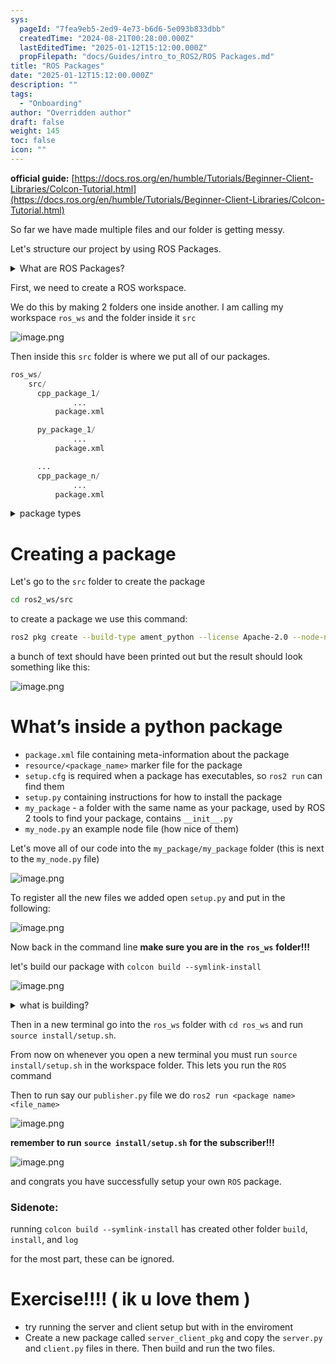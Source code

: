 ```yaml
---
sys:
  pageId: "7fea9eb5-2ed9-4e73-b6d6-5e093b833dbb"
  createdTime: "2024-08-21T00:28:00.000Z"
  lastEditedTime: "2025-01-12T15:12:00.000Z"
  propFilepath: "docs/Guides/intro_to_ROS2/ROS Packages.md"
title: "ROS Packages"
date: "2025-01-12T15:12:00.000Z"
description: ""
tags:
  - "Onboarding"
author: "Overridden author"
draft: false
weight: 145
toc: false
icon: ""
---
```


**official guide:** [https://docs.ros.org/en/humble/Tutorials/Beginner-Client-Libraries/Colcon-Tutorial.html](https://docs.ros.org/en/humble/Tutorials/Beginner-Client-Libraries/Colcon-Tutorial.html)

So far we have made multiple files and our folder is getting messy.

Let's structure our project by using ROS Packages.

<details>

<summary>What are ROS Packages?</summary>

ROS Packages are, as the name implies, packages of code that are highly sharable between ROS developers.

They consist of a folder, `package.xml` file, and source code

```python
      cpp_package_1/
		      ... imagine much code files here ..
          package.xml
```

</details>

First, we need to create a ROS workspace.

We do this by making 2 folders one inside another. I am calling my workspace `ros_ws` and the folder inside it `src`

![image.png](https://prod-files-secure.s3.us-west-2.amazonaws.com/d518164a-d88e-44d1-a4ee-3adb3bd8bce0/70706947-fd18-4537-a67b-e12946812d31/image.png?X-Amz-Algorithm=AWS4-HMAC-SHA256&X-Amz-Content-Sha256=UNSIGNED-PAYLOAD&X-Amz-Credential=ASIAZI2LB466ZGYWXCGJ%2F20250417%2Fus-west-2%2Fs3%2Faws4_request&X-Amz-Date=20250417T200933Z&X-Amz-Expires=3600&X-Amz-Security-Token=IQoJb3JpZ2luX2VjENz%2F%2F%2F%2F%2F%2F%2F%2F%2F%2FwEaCXVzLXdlc3QtMiJIMEYCIQCOGntF4DTQCfn%2BV%2FROv2T5hMrC5TfhmXQoRDRCfBV8hQIhAJA1ga6NRxx80gfL4DrFqRqEa0U2GTN%2FZBYz67afW1gyKv8DCGUQABoMNjM3NDIzMTgzODA1IgwJPe8WpmTaHwHknu0q3APbPtkQkFiBkeCMQEp%2BUebua%2B638ULuaWXTWrvF9jqrAc436FHQ6GFaeL7SW%2F0BQVSv5stoJn2VCPyHqT4tcFmxQ%2B95GBkTw6v6ELsuNMRCYLtQDxR8Bt9Gr7EMb9pgaxujW8PAeWAsAYLTleJ1Frnj6fTG0mo71PTJIHN3fwdjQ%2BPOoVT7opev74ePtR3r1PFbtEfqUfllcak8R57r0a5CffERHHeSwfgs7ntJ26HKo1WaH16V2v9QfSeuMpMWEhDVkyOx5urd5hN4n3sRj%2Fq5v1ORAYeqjbfzlwTS8onM1XlnxfMl1OgvlEa5nf%2FVzuP2Qut2yU44EMC8leLf0R4nRbocqIsEOEQtDqXyeagiBuu33hrUKDueZijygwLmuM6YeBC7hEQeYn%2FFd7h2%2FSfdeFW%2BCUUu7Iw3cw8vxsJITxBgyPqNt9jZlQA2CBIiau3BrMvXn2vID9yH88%2Fw3VPjBLSfFtfSGfflfFJIet1XSB9fReB3qc7W7WKn1fiINbtUGkWNWliKztb6W1w2OinPLuNAFxxtu43nDqPi6wFIiZq%2B8RsZ6P%2FmVDObJhINFzh3YX1%2Bf%2B5Hl5AUXlmY7KLrxT9VeGv1s1ScCCLuELXXB9LNbW%2BVdk2d1BlzmjD5toXABjqkAcKZI%2BQwJrajQVZ0RVE3B7hb0ZoqlFC1NVLavXJ9gNepUabVK%2FQyh%2BUwuYWVGluC14p6FU2WNsQaNB2jwGBjxvxXqsPlJDpPO%2BIWNRZNZ1KWRDdDZiC8GkgsGc%2BRtmzLRMTKldKognubasQt%2FMHwuRRw7bPoC%2BfVHr8RwZB04DzokDKs7CITeEqzLO9scMiboaGaYdZ2nZusSUycJK9JRvcbOKHs&X-Amz-Signature=7dc76f5ebd1995cf5a680bb49e690e4ffe2228fc1c3fcdb37e12a5d657b79fa3&X-Amz-SignedHeaders=host&x-id=GetObject)

Then inside this `src` folder is where we put all of our packages.

```python
ros_ws/
    src/
      cpp_package_1/
		      ...
          package.xml

      py_package_1/
		      ...
          package.xml

      ...
      cpp_package_n/
		      ...
          package.xml

```

<details>

<summary>package types</summary>

packages can be either `C++` or python.

the intern file structure is different for each but for this guide we will stick to creating python packages

</details>

# Creating a package

Let's go to the `src` folder to create the package

```bash
cd ros2_ws/src
```

to create a package we use this command:

```bash
ros2 pkg create --build-type ament_python --license Apache-2.0 --node-name my_node my_package
```

a bunch of text should have been printed out but the result should look something like this:

![image.png](https://prod-files-secure.s3.us-west-2.amazonaws.com/d518164a-d88e-44d1-a4ee-3adb3bd8bce0/e6cf1e3f-8512-4a3e-b131-079f800bf3e8/image.png?X-Amz-Algorithm=AWS4-HMAC-SHA256&X-Amz-Content-Sha256=UNSIGNED-PAYLOAD&X-Amz-Credential=ASIAZI2LB466ZGYWXCGJ%2F20250417%2Fus-west-2%2Fs3%2Faws4_request&X-Amz-Date=20250417T200933Z&X-Amz-Expires=3600&X-Amz-Security-Token=IQoJb3JpZ2luX2VjENz%2F%2F%2F%2F%2F%2F%2F%2F%2F%2FwEaCXVzLXdlc3QtMiJIMEYCIQCOGntF4DTQCfn%2BV%2FROv2T5hMrC5TfhmXQoRDRCfBV8hQIhAJA1ga6NRxx80gfL4DrFqRqEa0U2GTN%2FZBYz67afW1gyKv8DCGUQABoMNjM3NDIzMTgzODA1IgwJPe8WpmTaHwHknu0q3APbPtkQkFiBkeCMQEp%2BUebua%2B638ULuaWXTWrvF9jqrAc436FHQ6GFaeL7SW%2F0BQVSv5stoJn2VCPyHqT4tcFmxQ%2B95GBkTw6v6ELsuNMRCYLtQDxR8Bt9Gr7EMb9pgaxujW8PAeWAsAYLTleJ1Frnj6fTG0mo71PTJIHN3fwdjQ%2BPOoVT7opev74ePtR3r1PFbtEfqUfllcak8R57r0a5CffERHHeSwfgs7ntJ26HKo1WaH16V2v9QfSeuMpMWEhDVkyOx5urd5hN4n3sRj%2Fq5v1ORAYeqjbfzlwTS8onM1XlnxfMl1OgvlEa5nf%2FVzuP2Qut2yU44EMC8leLf0R4nRbocqIsEOEQtDqXyeagiBuu33hrUKDueZijygwLmuM6YeBC7hEQeYn%2FFd7h2%2FSfdeFW%2BCUUu7Iw3cw8vxsJITxBgyPqNt9jZlQA2CBIiau3BrMvXn2vID9yH88%2Fw3VPjBLSfFtfSGfflfFJIet1XSB9fReB3qc7W7WKn1fiINbtUGkWNWliKztb6W1w2OinPLuNAFxxtu43nDqPi6wFIiZq%2B8RsZ6P%2FmVDObJhINFzh3YX1%2Bf%2B5Hl5AUXlmY7KLrxT9VeGv1s1ScCCLuELXXB9LNbW%2BVdk2d1BlzmjD5toXABjqkAcKZI%2BQwJrajQVZ0RVE3B7hb0ZoqlFC1NVLavXJ9gNepUabVK%2FQyh%2BUwuYWVGluC14p6FU2WNsQaNB2jwGBjxvxXqsPlJDpPO%2BIWNRZNZ1KWRDdDZiC8GkgsGc%2BRtmzLRMTKldKognubasQt%2FMHwuRRw7bPoC%2BfVHr8RwZB04DzokDKs7CITeEqzLO9scMiboaGaYdZ2nZusSUycJK9JRvcbOKHs&X-Amz-Signature=486c7e06eb0c0d9adb46983ec140722ff9dfe525686b7022f7e30bb3b549f879&X-Amz-SignedHeaders=host&x-id=GetObject)

# What’s inside a python package

- `package.xml` file containing meta-information about the package
- `resource/<package_name>` marker file for the package
- `setup.cfg` is required when a package has executables, so `ros2 run` can find them
- `setup.py` containing instructions for how to install the package
- `my_package` - a folder with the same name as your package, used by ROS 2 tools to find your package, contains `__init__.py`
- `my_node.py` an example node file (how nice of them)

Let's move all of our code into the `my_package/my_package` folder (this is next to the `my_node.py` file)

![image.png](https://prod-files-secure.s3.us-west-2.amazonaws.com/d518164a-d88e-44d1-a4ee-3adb3bd8bce0/9ce58f11-0da9-4d3e-b86d-506a9685d378/image.png?X-Amz-Algorithm=AWS4-HMAC-SHA256&X-Amz-Content-Sha256=UNSIGNED-PAYLOAD&X-Amz-Credential=ASIAZI2LB466ZGYWXCGJ%2F20250417%2Fus-west-2%2Fs3%2Faws4_request&X-Amz-Date=20250417T200933Z&X-Amz-Expires=3600&X-Amz-Security-Token=IQoJb3JpZ2luX2VjENz%2F%2F%2F%2F%2F%2F%2F%2F%2F%2FwEaCXVzLXdlc3QtMiJIMEYCIQCOGntF4DTQCfn%2BV%2FROv2T5hMrC5TfhmXQoRDRCfBV8hQIhAJA1ga6NRxx80gfL4DrFqRqEa0U2GTN%2FZBYz67afW1gyKv8DCGUQABoMNjM3NDIzMTgzODA1IgwJPe8WpmTaHwHknu0q3APbPtkQkFiBkeCMQEp%2BUebua%2B638ULuaWXTWrvF9jqrAc436FHQ6GFaeL7SW%2F0BQVSv5stoJn2VCPyHqT4tcFmxQ%2B95GBkTw6v6ELsuNMRCYLtQDxR8Bt9Gr7EMb9pgaxujW8PAeWAsAYLTleJ1Frnj6fTG0mo71PTJIHN3fwdjQ%2BPOoVT7opev74ePtR3r1PFbtEfqUfllcak8R57r0a5CffERHHeSwfgs7ntJ26HKo1WaH16V2v9QfSeuMpMWEhDVkyOx5urd5hN4n3sRj%2Fq5v1ORAYeqjbfzlwTS8onM1XlnxfMl1OgvlEa5nf%2FVzuP2Qut2yU44EMC8leLf0R4nRbocqIsEOEQtDqXyeagiBuu33hrUKDueZijygwLmuM6YeBC7hEQeYn%2FFd7h2%2FSfdeFW%2BCUUu7Iw3cw8vxsJITxBgyPqNt9jZlQA2CBIiau3BrMvXn2vID9yH88%2Fw3VPjBLSfFtfSGfflfFJIet1XSB9fReB3qc7W7WKn1fiINbtUGkWNWliKztb6W1w2OinPLuNAFxxtu43nDqPi6wFIiZq%2B8RsZ6P%2FmVDObJhINFzh3YX1%2Bf%2B5Hl5AUXlmY7KLrxT9VeGv1s1ScCCLuELXXB9LNbW%2BVdk2d1BlzmjD5toXABjqkAcKZI%2BQwJrajQVZ0RVE3B7hb0ZoqlFC1NVLavXJ9gNepUabVK%2FQyh%2BUwuYWVGluC14p6FU2WNsQaNB2jwGBjxvxXqsPlJDpPO%2BIWNRZNZ1KWRDdDZiC8GkgsGc%2BRtmzLRMTKldKognubasQt%2FMHwuRRw7bPoC%2BfVHr8RwZB04DzokDKs7CITeEqzLO9scMiboaGaYdZ2nZusSUycJK9JRvcbOKHs&X-Amz-Signature=fee13b652611684a793690fcfaaa0f04d0059d174019f5064342af1e58d5fb2a&X-Amz-SignedHeaders=host&x-id=GetObject)

To register all the new files we added open `setup.py` and put in the following:

![image.png](https://prod-files-secure.s3.us-west-2.amazonaws.com/d518164a-d88e-44d1-a4ee-3adb3bd8bce0/1cd7c262-4cae-4496-9d75-c178537d24a2/image.png?X-Amz-Algorithm=AWS4-HMAC-SHA256&X-Amz-Content-Sha256=UNSIGNED-PAYLOAD&X-Amz-Credential=ASIAZI2LB466ZGYWXCGJ%2F20250417%2Fus-west-2%2Fs3%2Faws4_request&X-Amz-Date=20250417T200933Z&X-Amz-Expires=3600&X-Amz-Security-Token=IQoJb3JpZ2luX2VjENz%2F%2F%2F%2F%2F%2F%2F%2F%2F%2FwEaCXVzLXdlc3QtMiJIMEYCIQCOGntF4DTQCfn%2BV%2FROv2T5hMrC5TfhmXQoRDRCfBV8hQIhAJA1ga6NRxx80gfL4DrFqRqEa0U2GTN%2FZBYz67afW1gyKv8DCGUQABoMNjM3NDIzMTgzODA1IgwJPe8WpmTaHwHknu0q3APbPtkQkFiBkeCMQEp%2BUebua%2B638ULuaWXTWrvF9jqrAc436FHQ6GFaeL7SW%2F0BQVSv5stoJn2VCPyHqT4tcFmxQ%2B95GBkTw6v6ELsuNMRCYLtQDxR8Bt9Gr7EMb9pgaxujW8PAeWAsAYLTleJ1Frnj6fTG0mo71PTJIHN3fwdjQ%2BPOoVT7opev74ePtR3r1PFbtEfqUfllcak8R57r0a5CffERHHeSwfgs7ntJ26HKo1WaH16V2v9QfSeuMpMWEhDVkyOx5urd5hN4n3sRj%2Fq5v1ORAYeqjbfzlwTS8onM1XlnxfMl1OgvlEa5nf%2FVzuP2Qut2yU44EMC8leLf0R4nRbocqIsEOEQtDqXyeagiBuu33hrUKDueZijygwLmuM6YeBC7hEQeYn%2FFd7h2%2FSfdeFW%2BCUUu7Iw3cw8vxsJITxBgyPqNt9jZlQA2CBIiau3BrMvXn2vID9yH88%2Fw3VPjBLSfFtfSGfflfFJIet1XSB9fReB3qc7W7WKn1fiINbtUGkWNWliKztb6W1w2OinPLuNAFxxtu43nDqPi6wFIiZq%2B8RsZ6P%2FmVDObJhINFzh3YX1%2Bf%2B5Hl5AUXlmY7KLrxT9VeGv1s1ScCCLuELXXB9LNbW%2BVdk2d1BlzmjD5toXABjqkAcKZI%2BQwJrajQVZ0RVE3B7hb0ZoqlFC1NVLavXJ9gNepUabVK%2FQyh%2BUwuYWVGluC14p6FU2WNsQaNB2jwGBjxvxXqsPlJDpPO%2BIWNRZNZ1KWRDdDZiC8GkgsGc%2BRtmzLRMTKldKognubasQt%2FMHwuRRw7bPoC%2BfVHr8RwZB04DzokDKs7CITeEqzLO9scMiboaGaYdZ2nZusSUycJK9JRvcbOKHs&X-Amz-Signature=9e4fff9f233b7a3d3cbb7881d1a8989929d79b4a52fbc3056cd6757e8a54692e&X-Amz-SignedHeaders=host&x-id=GetObject)

Now back in the command line **make sure you are in the** **`ros_ws`** **folder!!!**

let's build our package with `colcon build --symlink-install`

![image.png](https://prod-files-secure.s3.us-west-2.amazonaws.com/d518164a-d88e-44d1-a4ee-3adb3bd8bce0/2f2a0d27-b173-48fd-b189-5f5c0ce65619/image.png?X-Amz-Algorithm=AWS4-HMAC-SHA256&X-Amz-Content-Sha256=UNSIGNED-PAYLOAD&X-Amz-Credential=ASIAZI2LB466ZGYWXCGJ%2F20250417%2Fus-west-2%2Fs3%2Faws4_request&X-Amz-Date=20250417T200933Z&X-Amz-Expires=3600&X-Amz-Security-Token=IQoJb3JpZ2luX2VjENz%2F%2F%2F%2F%2F%2F%2F%2F%2F%2FwEaCXVzLXdlc3QtMiJIMEYCIQCOGntF4DTQCfn%2BV%2FROv2T5hMrC5TfhmXQoRDRCfBV8hQIhAJA1ga6NRxx80gfL4DrFqRqEa0U2GTN%2FZBYz67afW1gyKv8DCGUQABoMNjM3NDIzMTgzODA1IgwJPe8WpmTaHwHknu0q3APbPtkQkFiBkeCMQEp%2BUebua%2B638ULuaWXTWrvF9jqrAc436FHQ6GFaeL7SW%2F0BQVSv5stoJn2VCPyHqT4tcFmxQ%2B95GBkTw6v6ELsuNMRCYLtQDxR8Bt9Gr7EMb9pgaxujW8PAeWAsAYLTleJ1Frnj6fTG0mo71PTJIHN3fwdjQ%2BPOoVT7opev74ePtR3r1PFbtEfqUfllcak8R57r0a5CffERHHeSwfgs7ntJ26HKo1WaH16V2v9QfSeuMpMWEhDVkyOx5urd5hN4n3sRj%2Fq5v1ORAYeqjbfzlwTS8onM1XlnxfMl1OgvlEa5nf%2FVzuP2Qut2yU44EMC8leLf0R4nRbocqIsEOEQtDqXyeagiBuu33hrUKDueZijygwLmuM6YeBC7hEQeYn%2FFd7h2%2FSfdeFW%2BCUUu7Iw3cw8vxsJITxBgyPqNt9jZlQA2CBIiau3BrMvXn2vID9yH88%2Fw3VPjBLSfFtfSGfflfFJIet1XSB9fReB3qc7W7WKn1fiINbtUGkWNWliKztb6W1w2OinPLuNAFxxtu43nDqPi6wFIiZq%2B8RsZ6P%2FmVDObJhINFzh3YX1%2Bf%2B5Hl5AUXlmY7KLrxT9VeGv1s1ScCCLuELXXB9LNbW%2BVdk2d1BlzmjD5toXABjqkAcKZI%2BQwJrajQVZ0RVE3B7hb0ZoqlFC1NVLavXJ9gNepUabVK%2FQyh%2BUwuYWVGluC14p6FU2WNsQaNB2jwGBjxvxXqsPlJDpPO%2BIWNRZNZ1KWRDdDZiC8GkgsGc%2BRtmzLRMTKldKognubasQt%2FMHwuRRw7bPoC%2BfVHr8RwZB04DzokDKs7CITeEqzLO9scMiboaGaYdZ2nZusSUycJK9JRvcbOKHs&X-Amz-Signature=7a3b3701a5573f8ccee56ffc573f861170b49da5b1db65c15576f6ff809d07c5&X-Amz-SignedHeaders=host&x-id=GetObject)

<details>

<summary>what is building?</summary>

if you are a CS major at Rose-Hulman you will learn the answer to this in CSSE132

but TLDR; is it combines all the code files into one program that can be run easily 

</details>

Then in a new terminal go into the `ros_ws` folder with `cd ros_ws` and run `source install/setup.sh`. 

From now on whenever you open a new terminal you must run `source install/setup.sh` in the workspace folder. This lets you run the `ROS` command

Then to run say our `publisher.py` file we do `ros2 run <package name> <file_name>`

![image.png](https://prod-files-secure.s3.us-west-2.amazonaws.com/d518164a-d88e-44d1-a4ee-3adb3bd8bce0/4f4b1219-3a44-4632-aa0a-ce3471699f59/image.png?X-Amz-Algorithm=AWS4-HMAC-SHA256&X-Amz-Content-Sha256=UNSIGNED-PAYLOAD&X-Amz-Credential=ASIAZI2LB466ZGYWXCGJ%2F20250417%2Fus-west-2%2Fs3%2Faws4_request&X-Amz-Date=20250417T200933Z&X-Amz-Expires=3600&X-Amz-Security-Token=IQoJb3JpZ2luX2VjENz%2F%2F%2F%2F%2F%2F%2F%2F%2F%2FwEaCXVzLXdlc3QtMiJIMEYCIQCOGntF4DTQCfn%2BV%2FROv2T5hMrC5TfhmXQoRDRCfBV8hQIhAJA1ga6NRxx80gfL4DrFqRqEa0U2GTN%2FZBYz67afW1gyKv8DCGUQABoMNjM3NDIzMTgzODA1IgwJPe8WpmTaHwHknu0q3APbPtkQkFiBkeCMQEp%2BUebua%2B638ULuaWXTWrvF9jqrAc436FHQ6GFaeL7SW%2F0BQVSv5stoJn2VCPyHqT4tcFmxQ%2B95GBkTw6v6ELsuNMRCYLtQDxR8Bt9Gr7EMb9pgaxujW8PAeWAsAYLTleJ1Frnj6fTG0mo71PTJIHN3fwdjQ%2BPOoVT7opev74ePtR3r1PFbtEfqUfllcak8R57r0a5CffERHHeSwfgs7ntJ26HKo1WaH16V2v9QfSeuMpMWEhDVkyOx5urd5hN4n3sRj%2Fq5v1ORAYeqjbfzlwTS8onM1XlnxfMl1OgvlEa5nf%2FVzuP2Qut2yU44EMC8leLf0R4nRbocqIsEOEQtDqXyeagiBuu33hrUKDueZijygwLmuM6YeBC7hEQeYn%2FFd7h2%2FSfdeFW%2BCUUu7Iw3cw8vxsJITxBgyPqNt9jZlQA2CBIiau3BrMvXn2vID9yH88%2Fw3VPjBLSfFtfSGfflfFJIet1XSB9fReB3qc7W7WKn1fiINbtUGkWNWliKztb6W1w2OinPLuNAFxxtu43nDqPi6wFIiZq%2B8RsZ6P%2FmVDObJhINFzh3YX1%2Bf%2B5Hl5AUXlmY7KLrxT9VeGv1s1ScCCLuELXXB9LNbW%2BVdk2d1BlzmjD5toXABjqkAcKZI%2BQwJrajQVZ0RVE3B7hb0ZoqlFC1NVLavXJ9gNepUabVK%2FQyh%2BUwuYWVGluC14p6FU2WNsQaNB2jwGBjxvxXqsPlJDpPO%2BIWNRZNZ1KWRDdDZiC8GkgsGc%2BRtmzLRMTKldKognubasQt%2FMHwuRRw7bPoC%2BfVHr8RwZB04DzokDKs7CITeEqzLO9scMiboaGaYdZ2nZusSUycJK9JRvcbOKHs&X-Amz-Signature=19bba34126ac11ecaf7ea01c2cf158135392c0a61075c658d698b13bc79cb460&X-Amz-SignedHeaders=host&x-id=GetObject)

**remember to run** **`source install/setup.sh`** **for the subscriber!!!**

![image.png](https://prod-files-secure.s3.us-west-2.amazonaws.com/d518164a-d88e-44d1-a4ee-3adb3bd8bce0/02121119-dad4-49ec-8356-c956108b4243/image.png?X-Amz-Algorithm=AWS4-HMAC-SHA256&X-Amz-Content-Sha256=UNSIGNED-PAYLOAD&X-Amz-Credential=ASIAZI2LB466ZGYWXCGJ%2F20250417%2Fus-west-2%2Fs3%2Faws4_request&X-Amz-Date=20250417T200933Z&X-Amz-Expires=3600&X-Amz-Security-Token=IQoJb3JpZ2luX2VjENz%2F%2F%2F%2F%2F%2F%2F%2F%2F%2FwEaCXVzLXdlc3QtMiJIMEYCIQCOGntF4DTQCfn%2BV%2FROv2T5hMrC5TfhmXQoRDRCfBV8hQIhAJA1ga6NRxx80gfL4DrFqRqEa0U2GTN%2FZBYz67afW1gyKv8DCGUQABoMNjM3NDIzMTgzODA1IgwJPe8WpmTaHwHknu0q3APbPtkQkFiBkeCMQEp%2BUebua%2B638ULuaWXTWrvF9jqrAc436FHQ6GFaeL7SW%2F0BQVSv5stoJn2VCPyHqT4tcFmxQ%2B95GBkTw6v6ELsuNMRCYLtQDxR8Bt9Gr7EMb9pgaxujW8PAeWAsAYLTleJ1Frnj6fTG0mo71PTJIHN3fwdjQ%2BPOoVT7opev74ePtR3r1PFbtEfqUfllcak8R57r0a5CffERHHeSwfgs7ntJ26HKo1WaH16V2v9QfSeuMpMWEhDVkyOx5urd5hN4n3sRj%2Fq5v1ORAYeqjbfzlwTS8onM1XlnxfMl1OgvlEa5nf%2FVzuP2Qut2yU44EMC8leLf0R4nRbocqIsEOEQtDqXyeagiBuu33hrUKDueZijygwLmuM6YeBC7hEQeYn%2FFd7h2%2FSfdeFW%2BCUUu7Iw3cw8vxsJITxBgyPqNt9jZlQA2CBIiau3BrMvXn2vID9yH88%2Fw3VPjBLSfFtfSGfflfFJIet1XSB9fReB3qc7W7WKn1fiINbtUGkWNWliKztb6W1w2OinPLuNAFxxtu43nDqPi6wFIiZq%2B8RsZ6P%2FmVDObJhINFzh3YX1%2Bf%2B5Hl5AUXlmY7KLrxT9VeGv1s1ScCCLuELXXB9LNbW%2BVdk2d1BlzmjD5toXABjqkAcKZI%2BQwJrajQVZ0RVE3B7hb0ZoqlFC1NVLavXJ9gNepUabVK%2FQyh%2BUwuYWVGluC14p6FU2WNsQaNB2jwGBjxvxXqsPlJDpPO%2BIWNRZNZ1KWRDdDZiC8GkgsGc%2BRtmzLRMTKldKognubasQt%2FMHwuRRw7bPoC%2BfVHr8RwZB04DzokDKs7CITeEqzLO9scMiboaGaYdZ2nZusSUycJK9JRvcbOKHs&X-Amz-Signature=430c888ff7c3c6224ccddd73017a9674628cb96b20d2ddc2c34e7320b0ff597a&X-Amz-SignedHeaders=host&x-id=GetObject)

and congrats you have successfully setup your own `ROS` package.

### Sidenote:

running `colcon build --symlink-install` has created other folder `build`, `install`, and `log`

for the most part, these can be ignored.

# Exercise!!!! ( ik u love them )

- try running the server and client setup but with in the enviroment
- Create a new package called `server_client_pkg` and copy the `server.py` and `client.py` files in there. Then build and run the two files.
